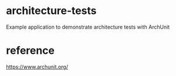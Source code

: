 # architecture-tests
Example application to demonstrate architecture tests with ArchUnit

# reference
https://www.archunit.org/
